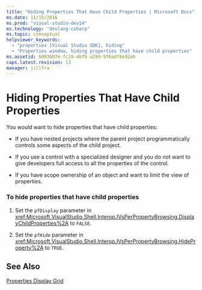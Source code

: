 ```yaml
---
title: "Hiding Properties That Have Child Properties | Microsoft Docs"
ms.date: 11/15/2016
ms.prod: "visual-studio-dev14"
ms.technology: "devlang-csharp"
ms.topic: conceptual
helpviewer_keywords: 
  - "properties [Visual Studio SDK], hiding"
  - "Properties window, hiding properties that have child properties"
ms.assetid: 6003607e-fc19-4bf9-a299-9f6adf8e92eb
caps.latest.revision: 13
manager: jillfra
---
```

# Hiding Properties That Have Child Properties
You would want to hide properties that have child properties:  
  
- If you have nested projects where the parent project programmatically controls some aspects of the child project.  
  
- If you use a control with a specialized designer and you do not want to give developers full access to all the properties of the control.  
  
- If you have scope ownership of an object and want to limit the view of properties.  
  
### To hide properties that have child properties  
  
1. Set the `pfDisplay` parameter in <xref:Microsoft.VisualStudio.Shell.Interop.IVsPerPropertyBrowsing.DisplayChildProperties%2A> to `FALSE`.  
  
2. Set the `pfHide` parameter in <xref:Microsoft.VisualStudio.Shell.Interop.IVsPerPropertyBrowsing.HideProperty%2A> to `TRUE`.  
  
## See Also  
 [Properties Display Grid](../extensibility/internals/properties-display-grid.md)